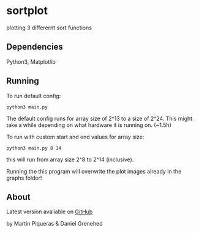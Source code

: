 # sortplot
 plotting 3 differernt sort functions

## Dependencies
Python3, Matplotlib

## Running
To run default config:
```
python3 main.py
```
The default config runs for array size of 2^13 to a size of 2^24. This might take a while depending on what hardware it is running on. (~1.5h)   

To run with custom start and end values for array size:
```
python3 main.py 8 14
```
this will run from array size 2^8 to 2^14 (inclusive).
   
Running the this program will overwrite the plot images already in the graphs folder!

## About
Latest version avaliable on [GitHub](https://github.com/DanielGrenehed/sortplot)

by Martin Piqueras & Daniel Grenehed